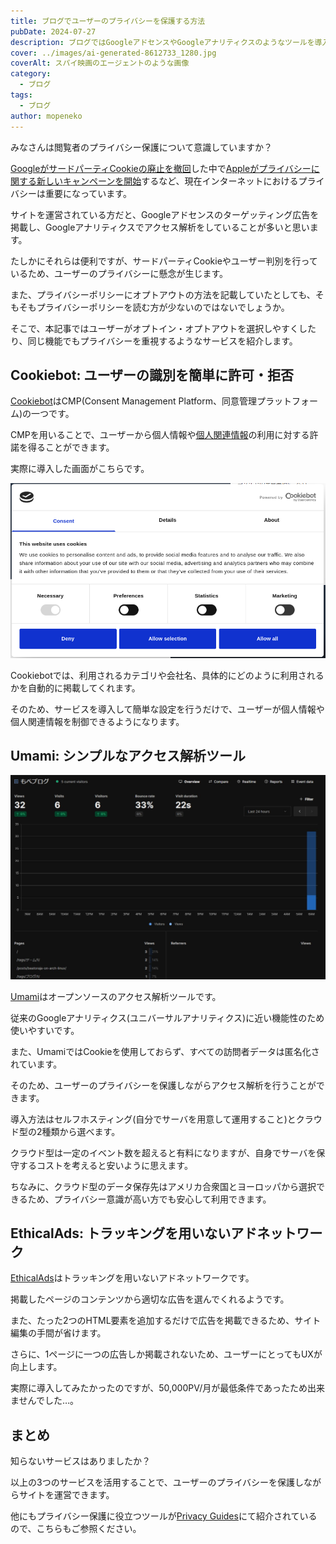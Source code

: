 ```yaml
---
title: ブログでユーザーのプライバシーを保護する方法
pubDate: 2024-07-27
description: ブログではGoogleアドセンスやGoogleアナリティクスのようなツールを導入することが多いですが、この記事ではユーザーのプライバシーを保護しつつアクセス解析や広告掲載を行う方法をまとめました。
cover: ../images/ai-generated-8612733_1280.jpg
coverAlt: スパイ映画のエージェントのような画像
category:
  - ブログ
tags:
  - ブログ
author: mopeneko
---
```


みなさんは閲覧者のプライバシー保護について意識していますか？

[GoogleがサードパーティCookieの廃止を撤回](https://privacysandbox.com/news/privacy-sandbox-update/)した中で[Appleがプライバシーに関する新しいキャンペーンを開始](https://www.apple.com/jp/privacy/)するなど、現在インターネットにおけるプライバシーは重要になっています。

サイトを運営されている方だと、Googleアドセンスのターゲッティング広告を掲載し、Googleアナリティクスでアクセス解析をしていることが多いと思います。

たしかにそれらは便利ですが、サードパーティCookieやユーザー判別を行っているため、ユーザーのプライバシーに懸念が生じます。

また、プライバシーポリシーにオプトアウトの方法を記載していたとしても、そもそもプライバシーポリシーを読む方が少ないのではないでしょうか。

そこで、本記事ではユーザーがオプトイン・オプトアウトを選択しやすくしたり、同じ機能でもプライバシーを重視するようなサービスを紹介します。

## Cookiebot: ユーザーの識別を簡単に許可・拒否

[Cookiebot](https://www.cookiebot.com/)はCMP(Consent Management Platform、同意管理プラットフォーム)の一つです。

CMPを用いることで、ユーザーから個人情報や[個人関連情報](https://www.ppc.go.jp/all_faq_index/faq2-q2-8/)の利用に対する許諾を得ることができます。

実際に導入した画面がこちらです。

![Cookiebotのスクリーンショット](../images/brave_screenshot_www.mope-blog.com.png)

Cookiebotでは、利用されるカテゴリや会社名、具体的にどのように利用されるかを自動的に掲載してくれます。

そのため、サービスを導入して簡単な設定を行うだけで、ユーザーが個人情報や個人関連情報を制御できるようになります。

## Umami: シンプルなアクセス解析ツール

![Umamiのスクリーンショット](../images/GTXTSuFagAMBFUl.jpeg)

[Umami](https://umami.is/)はオープンソースのアクセス解析ツールです。

従来のGoogleアナリティクス(ユニバーサルアナリティクス)に近い機能性のため使いやすいです。

また、UmamiではCookieを使用しておらず、すべての訪問者データは匿名化されています。

そのため、ユーザーのプライバシーを保護しながらアクセス解析を行うことができます。

導入方法はセルフホスティング(自分でサーバを用意して運用すること)とクラウド型の2種類から選べます。

クラウド型は一定のイベント数を超えると有料になりますが、自身でサーバを保守するコストを考えると安いように思えます。

ちなみに、クラウド型のデータ保存先はアメリカ合衆国とヨーロッパから選択できるため、プライバシー意識が高い方でも安心して利用できます。

## EthicalAds: トラッキングを用いないアドネットワーク

[EthicalAds](https://www.ethicalads.io/)はトラッキングを用いないアドネットワークです。

掲載したページのコンテンツから適切な広告を選んでくれるようです。

また、たった2つのHTML要素を追加するだけで広告を掲載できるため、サイト編集の手間が省けます。

さらに、1ページに一つの広告しか掲載されないため、ユーザーにとってもUXが向上します。

実際に導入してみたかったのですが、50,000PV/月が最低条件であったため出来ませんでした…。

## まとめ

知らないサービスはありましたか？

以上の3つのサービスを活用することで、ユーザーのプライバシーを保護しながらサイトを運営できます。

他にもプライバシー保護に役立つツールが[Privacy Guides](https://www.privacyguides.org/en/)にて紹介されているので、こちらもご参照ください。
